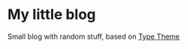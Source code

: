 # My little blog

Small blog with random stuff, based on [Type Theme](https://github.com/rohanchandra/type-theme)
